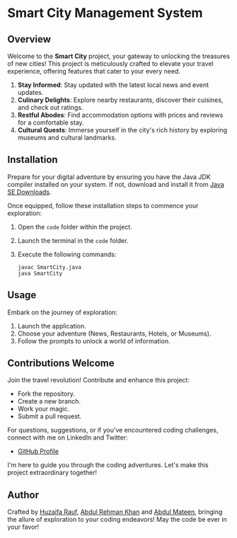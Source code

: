 # Smart City Management System

## Overview
Welcome to the **Smart City** project, your gateway to unlocking the treasures of new cities! This project is meticulously crafted to elevate your travel experience, offering features that cater to your every need.

1. **Stay Informed**: Stay updated with the latest local news and event updates.
2. **Culinary Delights**: Explore nearby restaurants, discover their cuisines, and check out ratings.
3. **Restful Abodes**: Find accommodation options with prices and reviews for a comfortable stay.
4. **Cultural Quests**: Immerse yourself in the city's rich history by exploring museums and cultural landmarks.

## Installation

Prepare for your digital adventure by ensuring you have the Java JDK compiler installed on your system. If not, download and install it from [Java SE Downloads](https://www.oracle.com/java/technologies/javase-downloads.html).

Once equipped, follow these installation steps to commence your exploration:

1. Open the `code` folder within the project.
2. Launch the terminal in the `code` folder.
3. Execute the following commands:

    ```plaintext
    javac SmartCity.java
    java SmartCity
    ```

## Usage
Embark on the journey of exploration:

1. Launch the application.
2. Choose your adventure (News, Restaurants, Hotels, or Museums).
3. Follow the prompts to unlock a world of information.

## Contributions Welcome

Join the travel revolution! Contribute and enhance this project:

- Fork the repository.
- Create a new branch.
- Work your magic.
- Submit a pull request.

For questions, suggestions, or if you've encountered coding challenges, connect with me on LinkedIn and Twitter:

- [GitHub Profile](https://github.com/MHuzaifa-Rauf)

I'm here to guide you through the coding adventures. Let's make this project extraordinary together!

## Author

Crafted by
[Huzaifa Rauf](https://github.com/MHuzaifaRauf),
[Abdul Rehman Khan](https://github.com/abdulrehmanuni) and
[Abdul Mateen](https://github.com/AbdulMateen18), 
bringing the allure of exploration to your coding endeavors! May the code be ever in your favor!

